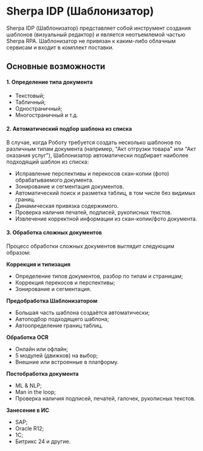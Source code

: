 # Sherpa IDP (Шаблонизатор)

Sherpa IDP (Шаблонизатор) представляет собой инструмент создания шаблонов (визуальный редактор) и является неотъемлемой частью Sherpa RPA.  Шаблонизатор не привязан к каким-либо облачным сервисам и входит в комплект поставки.

## **Основные возможности**

#### **1. Определение типа документа**

* Текстовый;
* Табличный;&#x20;
* Одностраничный;
* Многостраничный и т.д.

#### **2. Автоматический подбор шаблона из списка**

В случае, когда Роботу требуется создать несколько шаблонов по различным типам документа (например, "Акт отгрузки товара" или "Акт оказания услуг"), Шаблонизатор автоматически подбирает наиболее подходящий шаблон из списка:

* Исправление перспективы и перекосов скан-копии (фото) обрабатываемого документа.
* Зонирование и сегментация документов.
* Автоматический поиск и разметка таблиц, в том числе без видимых границ.
* Динамическая привязка содержимого.
* Проверка наличия печатей, подписей, рукописных текстов.
* Извлечение корректной информации из скан-копии/фото документа.

#### **3. Обработка сложных документов**

Процесс обработки сложных документов выглядит следующим образом:

**Коррекция и типизация**

* Определение типов документов, разбор по типам и страницам;
* Коррекция перекосов и перспективы;
* Зонирование и сегментация.

**Предобработка Шаблонизатором**

* Большая часть шаблона создаётся автоматически;
* Автоподбор подходящего шаблона;
* Автоопределение границ таблиц.

**Обработка OCR**

* Онлайн или офлайн;
* 5 модулей (движков) на выбор;
* Внешние или встроенные в платформу.

**Постобработка документа**

* ML & NLP;
* Man in the loop;
* Проверка наличия подписей, печатей, галочек, рукописных текстов.

**Занесение в ИС**

* SAP;
* Oracle R12;
* 1C;
* Битрикс 24 и другие.
